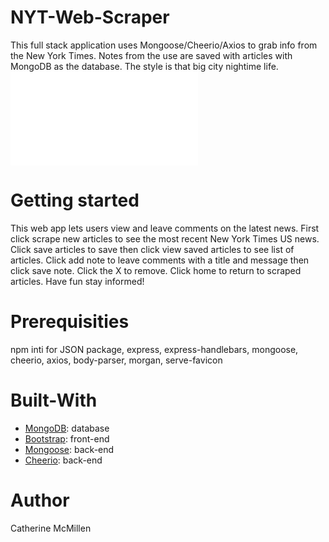 # NYT-Web-Scraper

This full stack application uses Mongoose/Cheerio/Axios to grab info from the New York Times. Notes from the use are saved with articles with MongoDB as the database. The style is that big city nightime life.
![website-header](/public/assets/img/web-scrap.img)

# Getting started

This web app lets users view and leave comments on the latest news. First click scrape new articles to see the most recent New York Times US news. Click save articles to save then click view saved articles to see list of articles. Click add note to leave comments with a title and message then click save note. Click the X to remove. Click home to return to scraped articles. Have fun stay informed!

# Prerequisities

npm inti for JSON package, express, express-handlebars, mongoose, cheerio, axios, body-parser, morgan, serve-favicon

# Built-With

* [MongoDB](https://www.mongodb.com/): database
* [Bootstrap](https://getbootstrap.com/): front-end
* [Mongoose](https://mongoosejs.com/docs/api.html): back-end
* [Cheerio](https://github.com/cheeriojs/cheerio): back-end

# Author

Catherine McMillen
